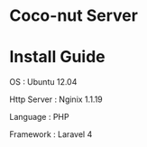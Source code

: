 Coco-nut Server
======

Install Guide
======
OS : Ubuntu 12.04

Http Server : Nginix 1.1.19

Language : PHP

Framework : Laravel 4

